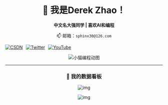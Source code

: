 <div id="img"align=center>
  
# 🌟 我是Derek Zhao！  

**中文名大强同学 | 喜欢AI和编程**  

📫 邮箱：`sphinx30@126.com`  

<div style="display: flex; gap: 10px;">
  <a href="https://blog.csdn.net/2402_82616859?type=blog"><img src="https://img.shields.io/badge/📖_大强同学-FF4D4D?style=flat-square&logo=c&logoColor=white" alt="CSDN"></a>
  <a href="https://twitter.com/dqtx760"><img src="https://img.shields.io/badge/🐦_dqtx760-1DA1F2?style=flat-square&logo=x&logoColor=white" alt="Twitter"></a>
  <a href="https://www.youtube.com/@dqtx760/videos"><img src="https://img.shields.io/badge/🎬_dqtx760-FF0000?style=flat-square&logo=youtube&logoColor=white" alt="YouTube"></a>
</div>





![小猫编程动图](https://mmbiz.qpic.cn/mmbiz_gif/gz2sdHyQbaZc0dIlEbMqjanFnBSmeLcww0YAecX8fuicqdUW4goZhMlKxhdaNzMDA9XgZD5CfffmqsEqkUibrySA/640?wx_fmt=gif&from=appmsg)

---


### 📲 我的数据看板

![img](https://github-readme-stats.vercel.app/api?username=dqtx760&show_icons=true&theme=candy)

 ![img](https://github-readme-streak-stats.herokuapp.com/?user=dqtx760&theme=radical)



